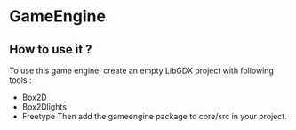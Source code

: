# GameEngine
## How to use it ?
To use this game engine, create an empty LibGDX project with following tools :
- Box2D
- Box2Dlights
- Freetype
Then add the gameengine package to core/src in your project.